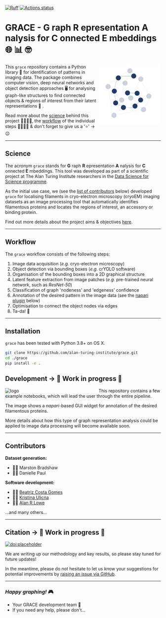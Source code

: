 
[![Ruff](https://img.shields.io/endpoint?url=https://raw.githubusercontent.com/charliermarsh/ruff/main/assets/badge/v1.json)](https://github.com/charliermarsh/ruff)
[![Actions status](https://github.com/alan-turing-institute/grace/workflows/CI/badge.svg)](https://github.com/alan-turing-institute/grace/actions)

# GRACE - __G__ raph __R__ epresentation __A__ nalysis for __C__ onnected __E__ mbeddings 🌐 📊 🤓

<img width="40%" align="right" alt="logo" src="./assets/logo.png"/>


This `grace` repository contains a Python library 🐍 for identification of patterns in imaging data. The package combines computer vision, deep neural networks and object detection approaches 🖥️ for analysing graph-like structures to find connected objects & regions of interest from their latent representations 🔮 .

Read more about the [science](#science) behind this project 👩‍🔬👨‍🔬, the [workflow](#workflow) of the individual steps 👩‍💻👨‍💻 & don't forget to give us a '⭐' -> 😉

---

## Science

The acronym `grace` stands for __G__ raph __R__ epresentation __A__ nalysis for __C__ onnected __E__ mbeddings. This tool was developed as part of a scientific project at The Alan Turing Institute researchers in the [Data Science for Science programme](https://www.turing.ac.uk/research/research-programmes/data-science-science-and-humanities).

As the initial use case, we (see the [list of contributors](#contributors) below) developed `grace` for localising filaments in cryo-electron microscopy (cryoEM) imaging datasets as an image processing tool that automatically identifies filamentous proteins and locates the regions of interest, an accessory or binding protein.

Find out more details about the project aims & objectives [here](https://www.turing.ac.uk/research/research-projects/machine-learning-and-large-cryogenic-electron-microscopy-data-sets).

---

## Workflow

The `grace` workflow consists of the following steps:

1. Image data acquisition (_e.g._ cryo-electron microscopy)
2. Object detection via bounding boxes (_e.g._ crYOLO software)
3. Organisation of the bounding boxes into a 2D graphical structure
4. Latent feature extraction from image patches (_e.g._ pre-trained neural network, such as _ResNet-50_)
5. Classification of graph 'nodeness' and 'edgeness' confidence
6. Annotation of the desired pattern in the image data (see the [napari plugin](#development---🚧-work-in-progress-🚧) below)
6. Optimisation to connect the object nodes via edges
7. Ta-da! 🥳


---

## Installation

`grace` has been tested with Python 3.8+ on OS X.

```sh
git clone https://github.com/alan-turing-institute/grace.git
cd ./grace
pip install -e .
```


## Development -> 🚧 Work in progress 🚧

<img width="60%" align="left" alt="logo" src="./assets/napari.png"/>

This repository contains a few example notebooks, which will lead the user through the entire pipeline.

The image shows a *napari*-based GUI widget for annotation of the desired filamentous proteins.

More details about how this type of graph representation analysis could be applied to image data processing will become available soon.



---

## Contributors

**Dataset generation:**

+ 👨‍🔬 Marston Bradshaw
+ 👩‍🔬 Danielle Paul

**Software development:**

+ 👩‍💻 [Beatriz Costa Gomes](https://github.com/mooniean "mooniean")
+ 👩‍💻 [Kristina Ulicna](https://github.com/KristinaUlicna "KristinaUlicna")
+ 👨‍💻 [Alan R Lowe](https://github.com/quantumjot "quantumjot")

...and many others...

---

## Citation -> 🚧 Work in progress 🚧

[![doi:placeholder](https://img.shields.io/badge/doi:placeholder-blue)](https://www.turing.ac.uk/research/research-projects/machine-learning-and-large-cryogenic-electron-microscopy-data-sets)

We are writing up our methodology and key results, so please stay tuned for future updates!

In the meantime, please do not hesitate to let us know your suggestions for potential improvements by [raising an issue via GitHub](https://github.com/alan-turing-institute/grace/issues "Grace GitHub | Issues").

---

### _Happy graphing!_ 🎮
- Your GRACE development team 👋
- If you need any help, please don't...
